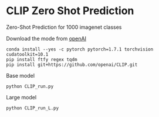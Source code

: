 # CLIP Zero Shot Prediction 
 
Zero-Shot Prediction for 1000 imagenet classes

Download the mode from [openAI](https://github.com/openai/CLIP)

```
conda install --yes -c pytorch pytorch=1.7.1 torchvision cudatoolkit=10.1
pip install ftfy regex tqdm
pip install git+https://github.com/openai/CLIP.git
```

Base model 
```
python CLIP_run.py
```

Large model 
``` 
python CLIP_run_L.py

```
